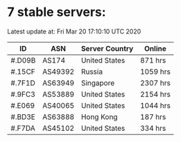 # 7 stable servers:

Latest update at: Fri Mar 20 17:10:10 UTC 2020

| ID | ASN | Server Country | Online |
| -- | --- | -------------- | ------ |
| #.D09B | AS174 | United States | 871 hrs |
| #.15CF | AS49392 | Russia | 1059 hrs |
| #.7F1D | AS63949 | Singapore | 2307 hrs |
| #.9FC3 | AS53889 | United States | 2154 hrs |
| #.E069 | AS40065 | United States | 1044 hrs |
| #.BD3E | AS63888 | Hong Kong | 187 hrs |
| #.F7DA | AS45102 | United States | 334 hrs |

